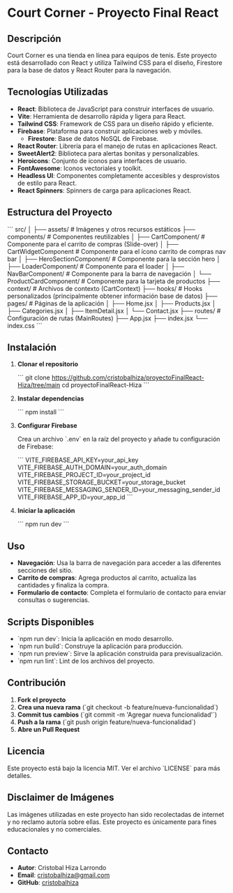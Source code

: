 # Court Corner - Proyecto Final React

## Descripción

Court Corner es una tienda en línea para equipos de tenis. Este proyecto está desarrollado con React y utiliza Tailwind CSS para el diseño, Firestore para la base de datos y React Router para la navegación.

## Tecnologías Utilizadas

- **React**: Biblioteca de JavaScript para construir interfaces de usuario.
- **Vite**: Herramienta de desarrollo rápida y ligera para React.
- **Tailwind CSS**: Framework de CSS para un diseño rápido y eficiente.
- **Firebase**: Plataforma para construir aplicaciones web y móviles.
  - **Firestore**: Base de datos NoSQL de Firebase.
- **React Router**: Librería para el manejo de rutas en aplicaciones React.
- **SweetAlert2**: Biblioteca para alertas bonitas y personalizables.
- **Heroicons**: Conjunto de iconos para interfaces de usuario.
- **FontAwesome**: Iconos vectoriales y toolkit.
- **Headless UI**: Componentes completamente accesibles y desprovistos de estilo para React.
- **React Spinners**: Spinners de carga para aplicaciones React.

## Estructura del Proyecto

\```
src/
│
├── assets/                     # Imágenes y otros recursos estáticos
├── components/                 # Componentes reutilizables
│   ├── CartComponent/          # Componente para el carrito de compras (Slide-over)
│   ├── CartWidgetComponent     # Componente para el ícono carrito de compras nav bar
│   ├── HeroSectionComponent/   # Componente para la sección hero 
│   ├── LoaderComponent/        # Componente para el loader
│   ├── NavBarComponent/        # Componente para la barra de navegación
│   └── ProductCardComponent/   # Componente para la tarjeta de productos
├── context/                    # Archivos de contexto (CartContext)
├── hooks/                      # Hooks personalizados (principalmente obtener información base de datos)
├── pages/                      # Páginas de la aplicación
│   ├── Home.jsx
│   ├── Products.jsx
│   ├── Categories.jsx
│   ├── ItemDetail.jsx
│   └── Contact.jsx
├── routes/                     # Configuración de rutas (MainRoutes)
├── App.jsx
├── index.jsx
└── index.css
\```

## Instalación

1. **Clonar el repositorio**

   \```
   git clone https://github.com/cristobalhiza/proyectoFinalReact-Hiza/tree/main
   cd proyectoFinalReact-Hiza
   \```

2. **Instalar dependencias**

   \```
   npm install
   \```

3. **Configurar Firebase**

   Crea un archivo \`.env\` en la raíz del proyecto y añade tu configuración de Firebase:

   \```
   VITE_FIREBASE_API_KEY=your_api_key
   VITE_FIREBASE_AUTH_DOMAIN=your_auth_domain
   VITE_FIREBASE_PROJECT_ID=your_project_id
   VITE_FIREBASE_STORAGE_BUCKET=your_storage_bucket
   VITE_FIREBASE_MESSAGING_SENDER_ID=your_messaging_sender_id
   VITE_FIREBASE_APP_ID=your_app_id
   \```

4. **Iniciar la aplicación**

   \```
   npm run dev
   \```

## Uso

- **Navegación**: Usa la barra de navegación para acceder a las diferentes secciones del sitio.
- **Carrito de compras**: Agrega productos al carrito, actualiza las cantidades y finaliza la compra.
- **Formulario de contacto**: Completa el formulario de contacto para enviar consultas o sugerencias.

## Scripts Disponibles

- \`npm run dev\`: Inicia la aplicación en modo desarrollo.
- \`npm run build\`: Construye la aplicación para producción.
- \`npm run preview\`: Sirve la aplicación construida para previsualización.
- \`npm run lint\`: Lint de los archivos del proyecto.

## Contribución

1. **Fork el proyecto**
2. **Crea una nueva rama** (\`git checkout -b feature/nueva-funcionalidad\`)
3. **Commit tus cambios** (\`git commit -m 'Agregar nueva funcionalidad'\`)
4. **Push a la rama** (\`git push origin feature/nueva-funcionalidad\`)
5. **Abre un Pull Request**

## Licencia

Este proyecto está bajo la licencia MIT. Ver el archivo \`LICENSE\` para más detalles.

## Disclaimer de Imágenes

Las imágenes utilizadas en este proyecto han sido recolectadas de internet y no reclamo autoría sobre ellas. Este proyecto es únicamente para fines educacionales y no comerciales.

## Contacto

- **Autor**: Cristobal Hiza Larrondo
- **Email**: cristobalhiza@gmail.com
- **GitHub**: [cristobalhiza](https://github.com/cristobalhiza)